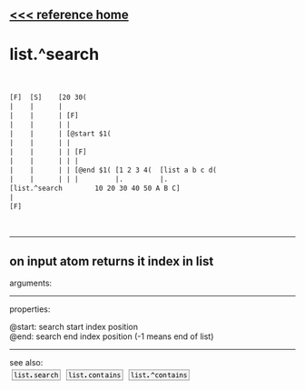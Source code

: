 [<<< reference home](ceammc_lib.md)
---

# list.^search

```


[F]  [S]    [20 30(
|    |      |
|    |      | [F]
|    |      | |
|    |      | [@start $1(
|    |      | |
|    |      | | [F]
|    |      | | |
|    |      | | [@end $1( [1 2 3 4(  [list a b c d(
|    |      | | |         |.         |.
[list.^search        10 20 30 40 50 A B C]
|
[F]

            
```
---
on input atom returns it index in list
---
arguments:


---
properties:

@start: search start index
            position<br>
@end: search end index position
            (-1 means end of list)<br>

---
see also:<br>
[![list.search](img/object_list.search.png)](list.search.md)
[![list.contains](img/object_list.contains.png)](list.contains.md)
[![list.^contains](img/object_list.^contains.png)](list.^contains.md)
